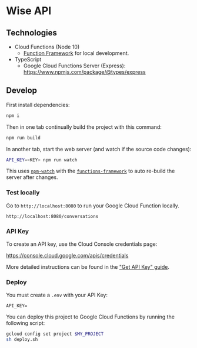 # Wise API

## Technologies

- Cloud Functions (Node 10)
  - [Function Framework](https://github.com/GoogleCloudPlatform/functions-framework-nodejs) for local development.
- TypeScript
  - Google Cloud Functions Server (Express): https://www.npmjs.com/package/@types/express

## Develop

First install dependencies:

```sh
npm i
```

Then in one tab continually build the project with this command:

```sh
npm run build
```

In another tab, start the web server (and watch if the source code changes):

```sh
API_KEY=<KEY> npm run watch
```

This uses [`npm-watch`](https://www.npmjs.com/package/npm-watch) with the [`functions-framework`](https://www.npmjs.com/package/@google-cloud/functions-framework) to auto re-build the server after changes.

### Test locally

Go to `http://localhost:8080` to run your Google Cloud Function locally.

```
http://localhost:8080/conversations
```

### API Key

To create an API key, use the Cloud Console credentials page:

https://console.cloud.google.com/apis/credentials

More detailed instructions can be found in the ["Get API Key" guide](https://developers.google.com/maps/documentation/javascript/get-api-key#detailed_guide).

### Deploy

You must create a `.env` with your API Key:

```env
API_KEY=
```

You can deploy this project to Google Cloud Functions by running the following script:

```sh
gcloud config set project $MY_PROJECT
sh deploy.sh
```
